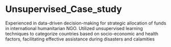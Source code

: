 # Unsupervised_Case_study
Experienced in data-driven decision-making for strategic allocation of funds in international humanitarian NGO. Utilized unsupervised learning techniques to categorize countries based on socio-economic and health factors, facilitating effective assistance during disasters and calamities
